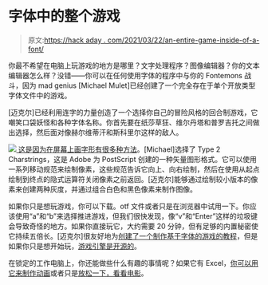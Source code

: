 # 字体中的整个游戏

> 原文:[https://hack aday . com/2021/03/22/an-entire-game-inside-of-a-font/](https://hackaday.com/2021/03/22/an-entire-game-inside-of-a-font/)

你最不希望在电脑上玩游戏的地方是哪里？文字处理程序？图像编辑器？你的文本编辑器怎么样？没错——你可以在任何使用字体的程序中与你的 Fontemons 战斗，因为 mad genius [Michael Mulet]已经创建了一个完全存在于单个开放类型字体文件中的游戏。

[迈克尔]已经利用连字的力量创造了一个选择你自己的冒险风格的回合制游戏，它嘲笑口袋妖怪和各种字体名称。你首先要在纸莎草狂、维尔丹塔和普罗吉托之间做出选择，然后面对像赫尔维蒂汗和斯科里尔这样的敌人。

[![](../Images/cb07a12524a4d7210006a8214ef58ebe.png) ](https://hackaday.com/wp-content/uploads/2021/03/fontemon-gimp.png) [这是因为在屏幕上画字形有很多种方法](https://github.com/mmulet/code-relay/blob/main/markdown/HowIDidIt.md)。[Michael]选择了 Type 2 Charstrings，这是 Adobe 为 PostScript 创建的一种矢量图形格式。它可以使用一系列移动规范来绘制像素，这些规范告诉它向上、向右绘制，然后在使用从起点绘制到终点的隐式运算符关闭像素之前返回。[迈克尔]能够通过绘制较小版本的像素来创建两种灰度，并通过组合白色和黑色像素来制作图像。

如果你只是想玩游戏，你可以下载。otf 文件或者只是在浏览器中试用一下。你应该使用“a”和“b”来选择推进游戏，但我们很快发现，像“v”和“Enter”这样的垃圾键会导致奇怪的地方。如果你直接玩它，大约需要 20 分钟，但有足够的内置秘密使它持续五倍长。[迈克尔]很友好地为[创建了一个制作基于字体的游戏的教程](https://github.com/mmulet/code-relay/blob/main/markdown/Tutorial.md)，但是如果你只是想开始玩，[游戏引擎是开源的](https://github.com/mmulet/font-game-engine)。

在锁定的工作电脑上，你还能做些什么有趣的事情呢？如果它有 Excel，[你可以用它来制作动画](https://hackaday.com/2019/08/29/experiments-in-3d-graphics-via-excel/)或者只是[放松一下，看看电影](https://hackaday.com/2014/10/24/using-excel-to-watch-movies-at-work/)。